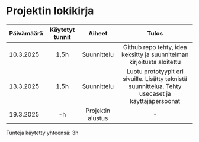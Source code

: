 # Projektin lokikirja

| Päivämäärä  | Käytetyt tunnit | Aiheet |  Tulos |
| :---        |     :---:       |     :---:       |     :---:      |
|  10.3.2025 | 1,5h | Suunnittelu  | Github repo tehty, idea keksitty ja suunnitelman kirjoitusta aloitettu |
|  13.3.2025 | 1,5h | Suunnittelu  | Luotu prototyypit eri sivuille. Lisätty teknistä suunnittelua. Tehty usecaset ja käyttäjäpersoonat |
|  19.3.2025 | -h | Projektin alustus  | - |

Tunteja käytetty yhteensä: 3h
